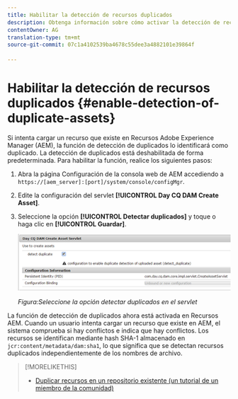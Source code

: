 ```yaml
---
title: Habilitar la detección de recursos duplicados
description: Obtenga información sobre cómo activar la detección de recursos duplicados en AEM.
contentOwner: AG
translation-type: tm+mt
source-git-commit: 07c1a4102539ba4678c55dee3a4882101e39864f

---
```



# Habilitar la detección de recursos duplicados {#enable-detection-of-duplicate-assets}

Si intenta cargar un recurso que existe en Recursos Adobe Experience Manager (AEM), la función de detección de duplicados lo identificará como duplicado. La detección de duplicados está deshabilitada de forma predeterminada. Para habilitar la función, realice los siguientes pasos:

1. Abra la página Configuración de la consola web de AEM accediendo a `https://[aem_server]:[port]/system/console/configMgr`.
1. Edite la configuración del servlet **[!UICONTROL Day CQ DAM Create Asset]**.
1. Seleccione la opción **[!UICONTROL Detectar duplicados]** y toque o haga clic en **[!UICONTROL Guardar]**.

   ![Seleccione la opción detectar duplicados en el servlet](assets/chlimage_1-377.png)


   *Figura:Seleccione la opción detectar duplicados en el servlet*

La función de detección de duplicados ahora está activada en Recursos AEM. Cuando un usuario intenta cargar un recurso que existe en AEM, el sistema comprueba si hay conflictos e indica que hay conflictos. Los recursos se identifican mediante hash SHA-1 almacenado en `jcr:content/metadata/dam:sha1`, lo que significa que se detectan recursos duplicados independientemente de los nombres de archivo.

>[!MORELIKETHIS]
>
>* [Duplicar recursos en un repositorio existente (un tutorial de un miembro de la comunidad)](https://experience-aem.blogspot.com/2019/06/aem-65-find-duplicate-assets-binaries-in-existing-repository.html)

